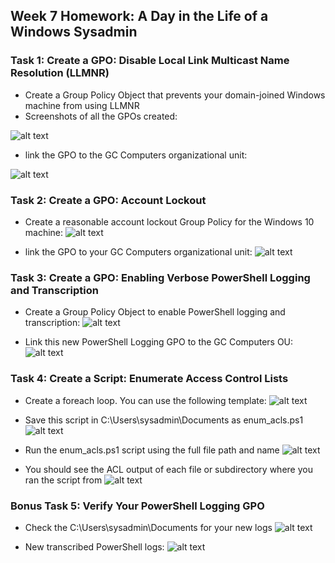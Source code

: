 ## Week 7 Homework: A Day in the Life of a Windows Sysadmin
### Task 1: Create a GPO: Disable Local Link Multicast Name Resolution (LLMNR)
* Create a Group Policy Object that prevents your domain-joined Windows machine from using LLMNR
* Screenshots of all the GPOs created:

![alt text](Proof_of_work.md/image1.png)

* link the GPO to the GC Computers organizational unit:

![alt text](Proof_of_work.md/image2.png)

### Task 2: Create a GPO: Account Lockout
* Create a reasonable account lockout Group Policy for the Windows 10 machine:
![alt text](Proof_of_work.md/image3.png)


* link the GPO to your GC Computers organizational unit:
![alt text](Proof_of_work.md/image4.png)


### Task 3: Create a GPO: Enabling Verbose PowerShell Logging and Transcription
* Create a Group Policy Object to enable PowerShell logging and transcription:
![alt text](Proof_of_work.md/image5.png)

* Link this new PowerShell Logging GPO to the GC Computers OU:
![alt text](Proof_of_work.md/image6.png)

### Task 4: Create a Script: Enumerate Access Control Lists
* Create a foreach loop. You can use the following template:
![alt text](Proof_of_work.md/image7.png)

* Save this script in C:\Users\sysadmin\Documents as enum_acls.ps1
![alt text](Proof_of_work.md/image8.png)

* Run the enum_acls.ps1 script using the full file path and name
![alt text](Proof_of_work.md/image9.png)

* You should see the ACL output of each file or subdirectory where you ran the script from
![alt text](Proof_of_work.md/image10.png)

### Bonus Task 5: Verify Your PowerShell Logging GPO
* Check the C:\Users\sysadmin\Documents for your new logs
![alt text](Proof_of_work.md/image11.png)

* New transcribed PowerShell logs:
![alt text](Proof_of_work.md/image12.png)